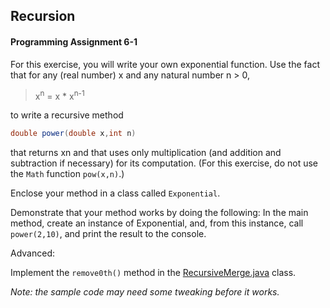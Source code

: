 ## Recursion

#### Programming Assignment 6-1

For this exercise, you will write your own exponential function.
Use the fact that for any (real number) x and any natural number n > 0,

> x<sup>n</sup> = x * x<sup>n-1</sup>


to write a recursive method

```java
double power(double x,int n)
```

that returns xn and that uses only multiplication (and addition
and subtraction if necessary) for its computation. (For this
exercise, do not use the `Math` function `pow(x,n)`.)

Enclose your method in a class called `Exponential`.

Demonstrate that your method works by doing the
following: In the main method, create an instance
of Exponential, and, from this instance,
call `power(2,10)`, and print the result to the console.

Advanced:

Implement the `remove0th()` method in the [RecursiveMerge.java](RecursiveMerge.java "Sample Code") class.

_Note: the sample code may need some tweaking before it works._